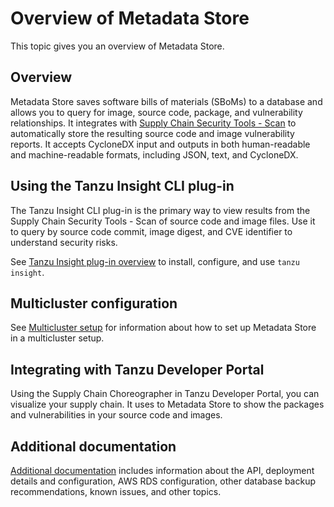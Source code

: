 # Overview of Metadata Store

This topic gives you an overview of Metadata Store.

## Overview

Metadata Store saves software bills of materials (SBoMs) to a database and
allows you to query for image, source code, package, and vulnerability
relationships.  It integrates with
[Supply Chain Security Tools - Scan](../scst-scan/overview.md) to automatically
store the resulting source code and image vulnerability reports. It accepts
CycloneDX input and outputs in both human-readable and machine-readable formats,
including JSON, text, and CycloneDX.

## Using the Tanzu Insight CLI plug-in

The Tanzu Insight CLI plug-in is the primary way to view results from the Supply Chain Security Tools - Scan of source code and image files.  Use it to query by source code commit, image digest, and CVE identifier to understand security risks.

See [Tanzu Insight plug-in overview](../cli-plugins/insight/cli-overview.md) to install, configure, and use `tanzu insight`.

## Multicluster configuration

See [Multicluster setup](multicluster-setup.hbs.md) for information about how to
set up Metadata Store in a multicluster setup.

## Integrating with Tanzu Developer Portal

Using the Supply Chain Choreographer in Tanzu Developer Portal, you can
visualize your supply chain. It uses to Metadata Store to show the packages and
vulnerabilities in your source code and images.

## <a id='additional-info'></a>Additional documentation

[Additional documentation](additional.md) includes information about the API, deployment details and configuration, AWS RDS configuration, other database backup recommendations, known issues, and other topics.
